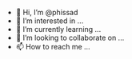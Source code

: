 - 👋 Hi, I’m @phissad
- 👀 I’m interested in ...
- 🌱 I’m currently learning ...
- 💞️ I’m looking to collaborate on ...
- 📫 How to reach me ...

<!---
phissad/phissad is a ✨ special ✨ repository because its `README.md` (this file) appears on your GitHub profile.
You can click the Preview link to take a look at your changes.
--->

